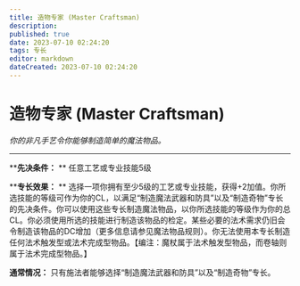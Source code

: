 ```yaml
---
title: 造物专家 (Master Craftsman)
description: 
published: true
date: 2023-07-10 02:24:20
tags: 专长
editor: markdown
dateCreated: 2023-07-10 02:24:20
---
```


# 造物专家 (Master Craftsman)

_你的非凡手艺令你能够制造简单的魔法物品。_

---

****先决条件：** ** 任意工艺或专业技能5级

****专长效果：** **
选择一项你拥有至少5级的工艺或专业技能，获得+2加值。你所选技能的等级可作为你的CL，以满足“制造魔法武器和防具”以及“制造奇物”专长的先决条件。你可以使用这些专长制造魔法物品，以你所选技能的等级作为你的总CL。你必须使用所选的技能进行制造该物品的检定。某些必要的法术需求仍旧会令制造该物品的DC增加（更多信息请参见魔法物品规则）。你无法使用本专长制造任何法术触发型或法术完成型物品。【编注：魔杖属于法术触发型物品，而卷轴则属于法术完成型物品。】

**通常情况：** 只有施法者能够选择“制造魔法武器和防具”以及“制造奇物”专长。

